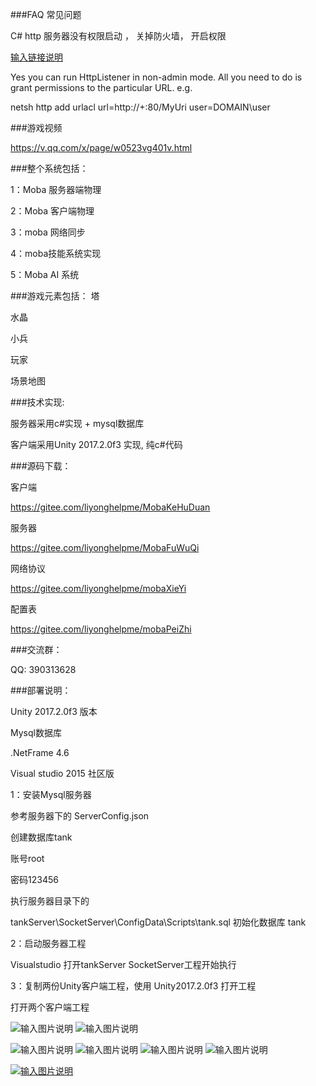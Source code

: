 ###FAQ 常见问题

C# http 服务器没有权限启动 ， 关掉防火墙， 开启权限

[输入链接说明](https://stackoverflow.com/questions/4019466/httplistener-access-denied)

Yes you can run HttpListener in non-admin mode. All you need to do is grant permissions to the particular URL. e.g.

netsh http add urlacl url=http://+:80/MyUri user=DOMAIN\user



###游戏视频

https://v.qq.com/x/page/w0523vg401v.html


###整个系统包括：

1：Moba 服务器端物理

2：Moba 客户端物理

3：moba 网络同步

4：moba技能系统实现

5：Moba AI 系统

###游戏元素包括：
塔

水晶

小兵

玩家

场景地图

###技术实现:

服务器采用c#实现 + mysql数据库

客户端采用Unity 2017.2.0f3 实现, 纯c#代码


###源码下载：

客户端

https://gitee.com/liyonghelpme/MobaKeHuDuan

服务器

https://gitee.com/liyonghelpme/MobaFuWuQi

网络协议

https://gitee.com/liyonghelpme/mobaXieYi

配置表

https://gitee.com/liyonghelpme/mobaPeiZhi


###交流群：

QQ: 390313628


###部署说明：

Unity 2017.2.0f3 版本

Mysql数据库

.NetFrame 4.6

Visual studio 2015 社区版



1：安装Mysql服务器

参考服务器下的 ServerConfig.json 

创建数据库tank

账号root

密码123456


执行服务器目录下的

tankServer\SocketServer\ConfigData\Scripts\tank.sql  初始化数据库 tank

2：启动服务器工程

Visualstudio 打开tankServer   SocketServer工程开始执行


3：复制两份Unity客户端工程，使用 Unity2017.2.0f3 打开工程

打开两个客户端工程


![输入图片说明](https://gitee.com/uploads/images/2017/1213/012809_032be703_11587.png "图片1.png")
![输入图片说明](https://gitee.com/uploads/images/2017/1213/012826_d27dead4_11587.png "图片2.png")

![输入图片说明](https://gitee.com/uploads/images/2017/1213/012843_c8c290f5_11587.png "图片3.png")
![输入图片说明](https://gitee.com/uploads/images/2017/1213/012851_de37ef70_11587.png "图片4.png")
![输入图片说明](https://gitee.com/uploads/images/2017/1213/012857_2fe2f862_11587.png "图片5.png")
![输入图片说明](https://gitee.com/uploads/images/2017/1213/012907_5208f91b_11587.png "图片6.png")

[![输入图片说明](https://gitee.com/uploads/images/2017/1213/075005_1d3e1cec_11587.png "QQ图片20171213074950.png")](https://v.qq.com/x/page/u05182pooi4.html)



